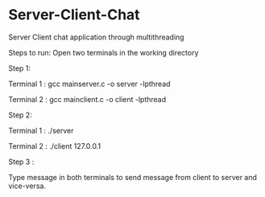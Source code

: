 # Server-Client-Chat
Server Client chat application through multithreading

Steps to run:
Open two terminals in the working directory

Step 1:

 Terminal 1 : gcc mainserver.c -o server -lpthread
 
 Terminal 2 : gcc mainclient.c -o client -lpthread

Step 2:

 Terminal 1 : ./server
 
 Terminal 2 : ./client 127.0.0.1 
 
 Step 3 :
 
 Type message in both terminals to send message from client to server and vice-versa.
 
